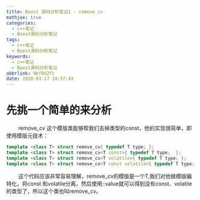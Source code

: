 ```yaml
---
title: Boost 源码分析笔记1 - remove_cv
mathjax: true
categories:
  - c++笔记
  - Boost源码分析笔记
tags:
  - c++笔记
  - Boost源码分析笔记
keywords:
  - c++笔记
  - Boost源码分析笔记
abbrlink: 9bf0d2fc
date: 2020-03-17 14:57:43
---
```



# 先挑一个简单的来分析
&emsp;&emsp; remove_cv 这个模版类能够帮我们去掉类型的const，他的实现很简单，即使用模版元技术：
```cpp
template <class T> struct remove_cv{ typedef T type; };
template <class T> struct remove_cv<T const>{ typedef T type;  };
template <class T> struct remove_cv<T volatile>{ typedef T type; };
template <class T> struct remove_cv<T const volatile>{ typedef T type; };
```
&emsp;&emsp; 这个代码应该非常容易理解，remove_cv的模版是一个T,我们对他做模版偏特化，将const 和volatile分离，然后使用::value就可以得到没有const、volatile的类型了，所以这个类也叫remove_cv。

